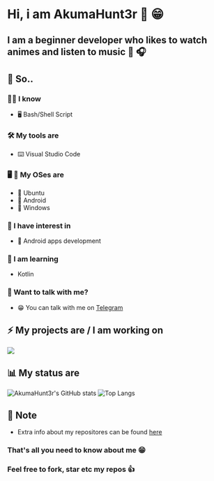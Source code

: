 # Hi, i am AkumaHunt3r 👋 😁
## I am a beginner developer who likes to watch animes and listen to music 🌸 🎧

## 🤔 So..

### 👨‍💻 I know
- 🖥️ Bash/Shell Script

### 🛠️ My tools are
- ⌨️ Visual Studio Code

### 🖥️ 📱 My OSes are
- 🐧 Ubuntu
- 🤖 Android
- 📂 Windows

### 🤔 I have interest in
- 📱 Android apps development

### 🤔 I am learning
- Kotlin

### 💬 Want to talk with me?
- 😁 You can talk with me on [Telegram](https://t.me/AkumaHunt3r)

## ⚡ My projects are / I am working on
[<img src="https://github-readme-stats.vercel.app/api/pin/?username=AkumaHunt3r&repo=OptimKernel&theme=tokyonight">](https://github.com/AkumaHunt3r/OptimKernel)

## 📊️ My status are
![AkumaHunt3r's GitHub stats](https://github-readme-stats.vercel.app/api?username=AkumaHunt3r&show_icons=true&theme=tokyonight)
![Top Langs](https://github-readme-stats.vercel.app/api/top-langs/?username=AkumaHunt3r&layout=compact&theme=tokyonight)

## 📝 Note
- Extra info about my repositores can be found [here](https://github.com/AkumaHunt3r/AkumaHunt3r/blob/about-me/repos_info.md)

### That's all you need to know about me 😁
### Feel free to fork, star etc my repos 👍
